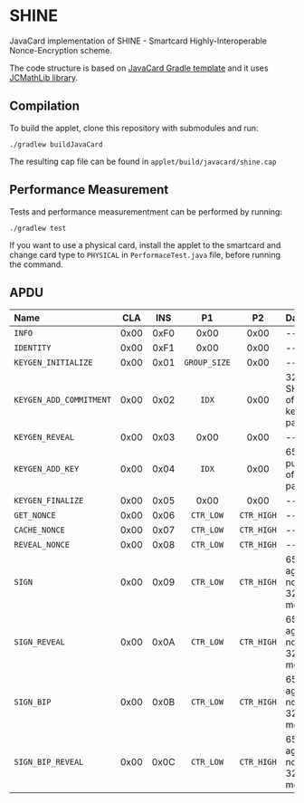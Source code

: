 # SHINE

JavaCard implementation of SHINE - Smartcard Highly-Interoperable Nonce-Encryption scheme.

The code structure is based on [JavaCard Gradle template](https://github.com/ph4r05/javacard-gradle-template) and it uses [JCMathLib library](https://github.com/OpenCryptoProject/JCMathLib).

## Compilation

To build the applet, clone this repository with submodules and run:

```
./gradlew buildJavaCard
```

The resulting cap file can be found in `applet/build/javacard/shine.cap`

## Performance Measurement

Tests and performance measurementment can be performed by running:

```
./gradlew test
```

If you want to use a physical card, install the applet to the smartcard and change card type to `PHYSICAL` in `PerformaceTest.java` file, before running the command.

## APDU

| Name                    | CLA   | INS   | P1           | P2         | Data                                    |
| :---                    | :---: | :---: | :---:        | :---:      | :---                                    |
| `INFO`                  | 0x00  | 0xF0  | 0x00         | 0x00       | ---                                     |
| `IDENTITY`              | 0x00  | 0xF1  | 0x00         | 0x00       | ---                                     |
| `KEYGEN_INITIALIZE`     | 0x00  | 0x01  | `GROUP_SIZE` | 0x00       | ---                                     |
| `KEYGEN_ADD_COMMITMENT` | 0x00  | 0x02  | `IDX`        | 0x00       | 32B SHA256 of public key of `IDX` party |
| `KEYGEN_REVEAL`         | 0x00  | 0x03  | 0x00         | 0x00       | ---                                     |
| `KEYGEN_ADD_KEY`        | 0x00  | 0x04  | `IDX`        | 0x00       | 65B public key of `IDX` party           |
| `KEYGEN_FINALIZE`       | 0x00  | 0x05  | 0x00         | 0x00       | ---                                     |
| `GET_NONCE`             | 0x00  | 0x06  | `CTR_LOW`    | `CTR_HIGH` | ---                                     |
| `CACHE_NONCE`           | 0x00  | 0x07  | `CTR_LOW`    | `CTR_HIGH` | ---                                     |
| `REVEAL_NONCE`          | 0x00  | 0x08  | `CTR_LOW`    | `CTR_HIGH` | ---                                     |
| `SIGN`                  | 0x00  | 0x09  | `CTR_LOW`    | `CTR_HIGH` | 65B aggregate nonce + 32B message       |
| `SIGN_REVEAL`           | 0x00  | 0x0A  | `CTR_LOW`    | `CTR_HIGH` | 65B aggregate nonce + 32B message       |
| `SIGN_BIP`              | 0x00  | 0x0B  | `CTR_LOW`    | `CTR_HIGH` | 65B aggregate nonce + 32B message       |
| `SIGN_BIP_REVEAL`       | 0x00  | 0x0C  | `CTR_LOW`    | `CTR_HIGH` | 65B aggregate nonce + 32B message       |
